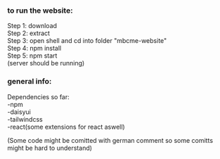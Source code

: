 <h3>to run the website:</h1>
<div>
Step 1: download<br/>
Step 2: extract<br/>
Step 3: open shell and cd into folder "mbcme-website"<br/>
Step 4: npm install<br/>
Step 5: npm start<br/>
(server should be running)
</div>

<h3>general info:</h3>
<div>
Dependencies so far:<br/>
-npm<br/>
-daisyui<br/>
-tailwindcss<br/>
-react(some extensions for react aswell)<br/>

(Some code might be comitted with german comment so some comitts might be hard to understand)
</div>
